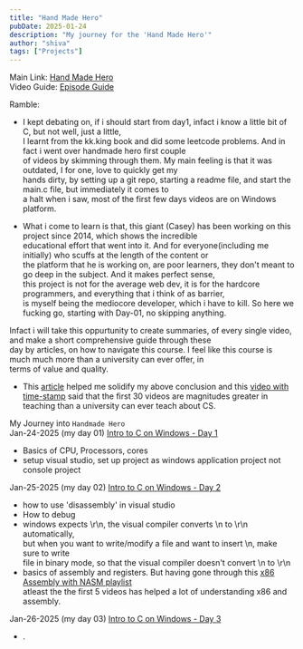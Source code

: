 ```yaml
---
title: "Hand Made Hero"
pubDate: 2025-01-24
description: "My journey for the 'Hand Made Hero'"
author: "shiva"
tags: ["Projects"]
---
```


Main Link: [Hand Made Hero](https://mollyrocket.com/#handmade)  
Video Guide: [Episode Guide](https://guide.handmadehero.org/)  

Ramble: 
- I kept debating on, if i should start from day1, infact i know a little bit of C, but not well, just a little,  
I learnt from the kk.king book and did some leetcode problems. And in fact i went over handmade hero first couple   
of videos by skimming through them. My main feeling is that it was outdated, I for one, love to quickly get my  
hands dirty, by setting up a git repo, starting a readme file, and start the main.c file, but immediately it comes to  
a halt when i saw, most of the first few days videos are on Windows platform.  

- What i come to learn is that, this giant (Casey) has been working on this project since 2014, which shows the incredible  
educational effort that went into it. And for everyone(including me initially) who scuffs at the length of the content or   
the platform that he is working on, are poor learners, they don't meant to go deep in the subject. And it makes perfect sense,  
this project is not for the average web dev, it is for the hardcore programmers, and everything that i think of as barrier,  
is myself being the mediocore developer, which i have to kill. So here we fucking go, starting with Day-01, no skipping anything.  

Infact i will take this oppurtunity to create summaries, of every single video, and make a short comprehensive guide through these  
day by articles, on how to navigate this course. I feel like this course is much much more than a university can ever offer, in  
terms of value and quality.  
- This [article](https://medium.com/@ToddCullum/developers-what-handmade-hero-is-and-why-you-should-watch-it-8e88e9c2836e) helped me solidify my above conclusion
and this [video with time-stamp](https://www.youtube.com/watch?v=0xJeEcq16hY&t=710s) said that the first 30 videos are magnitudes greater in  
teaching than a university can ever teach about CS.


My Journey into `Handmade Hero`  
Jan-24-2025 (my day 01)
[Intro to C on Windows - Day 1](https://guide.handmadehero.org/intro-to-c/day1/)
- Basics of CPU, Processors, cores
- setup visual studio, set up project as windows application project not console project  

Jan-25-2025 (my day 02)
[Intro to C on Windows - Day 2](https://guide.handmadehero.org/intro-to-c/day2/)
- how to use 'disassembly' in visual studio
- How to debug
- windows expects \r\n, the visual compiler converts \n to \r\n automatically,  
  but when you want to write/modify a file and want to insert \n, make sure to write  
  file in binary mode, so that the visual compiler doesn't convert \n to \r\n  
- basics of assembly and registers. But having gone through this [x86 Assembly with NASM playlist](https://www.youtube.com/playlist?list=PL2EF13wm-hWCoj6tUBGUmrkJmH1972dBB)  
  atleast the  the first 5 videos has helped a lot of understanding x86 and assembly.

Jan-26-2025 (my day 03)
[Intro to C on Windows - Day 3](https://guide.handmadehero.org/intro-to-c/day3/)
- .
